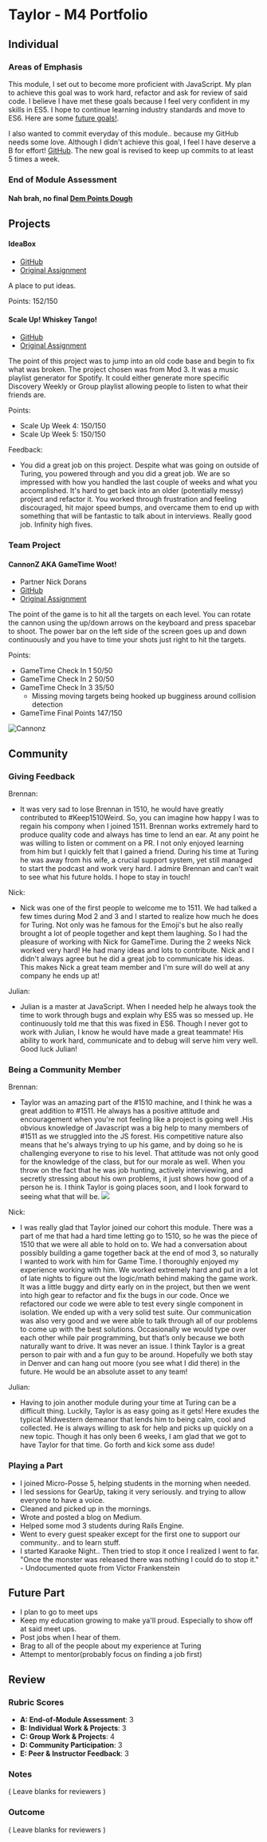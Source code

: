 # Taylor - M4 Portfolio

## Individual

### Areas of Emphasis

This module, I set out to become more proficient with JavaScript. My plan to achieve this goal was to work hard, refactor and ask for review of said code. I believe I have met these goals because I feel very confident in my skills in ES5. I hope to continue learning industry standards and move to ES6. Here are some [future goals!](https://gist.github.com/Tman22/24fdcd674e0d06f6918880b605b1fbac).

I also wanted to commit everyday of this module.. because my GitHub needs some love. Although I didn't achieve this goal, I feel I have deserve a B for effort! [GitHub](https://github.com/Tman22).
The new goal is revised to keep up commits to at least 5 times a week.

### End of Module Assessment

#### Nah brah, no final [Dem Points Dough](https://docs.google.com/spreadsheets/d/15uCWDXsBFu4WVWkEuHks8dbUqcg2LxI6l8rHETcOSsE/edit#gid=0)

## Projects

#### IdeaBox

* [GitHub](https://github.com/Tman22/idea_box2)
* [Original Assignment](https://github.com/turingschool/ruby-submissions/blob/master/1511/module_4_assignments/ideabox2.0/taylor_moore.md)

A place to put ideas.

Points: 152/150

#### Scale Up! Whiskey Tango!

* [GitHub](https://github.com/Jlawlzz/personal-project)
* [Original Assignment](https://github.com/turingschool/ruby-submissions/blob/master/1511/module_4_assignments/scale-up-wk-5/template-whiskey-tango.markdown)

The point of this project was to jump into an old code base and begin to fix what was broken. The project chosen was from Mod 3. It was a music playlist generator for Spotify. It could either generate more specific Discovery Weekly or Group playlist allowing people to listen to what their friends are.

Points:
  - Scale Up Week 4: 150/150
  - Scale Up Week 5: 150/150

Feedback:
  - You did a great job on this project. Despite what was going on outside of Turing, you powered through and you did a great job. We are so impressed with how you handled the last couple of weeks and what you accomplished. It's hard to get back into an older (potentially messy) project and refactor it. You worked through frustration and feeling discouraged, hit major speed bumps, and overcame them to end up with something that will be fantastic to talk about in interviews. Really good job. Infinity high fives.

### Team Project

#### CannonZ AKA GameTime Woot!

* Partner Nick Dorans
* [GitHub](https://github.com/Tman22/game-time)
* [Original Assignment](https://github.com/turingschool/ruby-submissions/tree/master/1511/module_4_assignments/gametime/naylor)

The point of the game is to hit all the targets on each level. You can rotate the cannon using the up/down arrows on the keyboard and press spacebar to shoot. The power bar on the left side of the screen goes up and down continuously and you have to time your shots just right to hit the targets.

Points:
- GameTime Check In 1 50/50
- GameTime Check In 2 50/50
- GameTime Check In 3 35/50
  - Missing moving targets being hooked up
    bugginess around collision detection
- GameTime Final Points 147/150

![Cannonz](http://g.recordit.co/MTt0kmvPYy.gif)

## Community

### Giving Feedback

Brennan:
  - It was very sad to lose Brennan in 1510, he would have greatly contributed to #Keep1510Weird. So, you can imagine how happy I was to regain his compony when I joined 1511. Brennan works extremely hard to produce quality code and always has time to lend an ear. At any point he was willing to listen or comment on a PR. I not only enjoyed learning from him but I quickly felt that I gained a friend.  During his time at Turing he was away from his wife, a crucial support system, yet still managed to start the podcast and work very hard. I admire Brennan and can't wait to see what his future holds. I hope to stay in touch!

Nick:
  - Nick was one of the first people to welcome me to 1511. We had talked a few times during Mod 2 and 3 and I started to realize how much he does for Turing. Not only was he famous for the Emoji's but he also really brought a lot of people together and kept them laughing. So I had the pleasure of working with Nick for GameTime. During the 2 weeks Nick worked very hard! He had many ideas and lots to contribute. Nick and I didn't always agree but he did a great job to communicate his ideas. This makes Nick a great team member and I'm sure will do well at any company he ends up at!

Julian:
  - Julian is a master at JavaScript. When I needed help he always took the time to work through bugs and explain why ES5 was so messed up. He continuously told me that this was fixed in ES6. Though I never got to work with Julian, I know he would have made a great teammate! His ability to work hard, communicate and to debug will serve him very well. Good luck Julian!

### Being a Community Member

Brennan:
  - Taylor was an amazing part of the #1510 machine, and I think he was a great addition to #1511. He always has a positive attitude and encouragement when you're not feeling like a project is going well .His obvious knowledge of Javascript was a big help to many members of #1511 as we struggled into the JS forest. His competitive nature also means that he's always trying to up his game, and by doing so he is challenging everyone to rise to his level. That attitude was not only good for the knowledge of the class, but for our morale as well. When you throw on the fact that he was job hunting, actively interviewing, and secretly stressing about his own problems, it just shows how good of a person he is.
  I think Taylor is going places soon, and I look forward to seeing what that will be. ![](https://media2.giphy.com/media/LVbeDr6Wx1hgk/giphy.gif)

Nick:
- I was really glad that Taylor joined our cohort this module. There was a part of me that had a hard time letting go to 1510, so he was the piece of 1510 that we were all able to hold on to. We had a conversation about possibly building a game together back at the end of mod 3, so naturally I wanted to work with him for Game Time. I thoroughly enjoyed my experience working with him. We worked extremely hard and put in a lot of late nights to figure out the logic/math behind making the game work. It was a little buggy and dirty early on in the project, but then we went into high gear to refactor and fix the bugs in our code. Once we refactored our code we were able to test every single component in isolation. We ended up with a very solid test suite. Our communication was also very good and we were able to talk through all of our problems to come up with the best solutions. Occasionally we would type over each other while pair programming, but that’s only because we both naturally want to drive. It was never an issue. I think Taylor is a great person to pair with and a fun guy to be around. Hopefully we both stay in Denver and can hang out moore (you see what I did there) in the future. He would be an absolute asset to any team!

Julian:
- Having to join another module during your time at Turing can be a difficult thing. Luckily, Taylor is as easy going as it gets! Here exudes the typical Midwestern demeanor that lends him to being calm, cool and collected. He is always willing to ask for help and picks up quickly on a new topic. Though it has only been 6 weeks, I am glad that we got to have Taylor for that time. Go forth and kick some ass dude!


### Playing a Part

- I joined Micro-Posse 5, helping students in the morning when needed.
- I led sessions for GearUp, taking it very seriously. and trying to allow everyone to have a voice.
- Cleaned and picked up in the mornings.
- Wrote and posted a blog on Medium.
- Helped some mod 3 students during Rails Engine.
- Went to every guest speaker except for the first one to support our community.. and to learn stuff.
- I started Karaoke Night.. Then tried to stop it once I realized I went to far. "Once the monster was released there was nothing I could do to stop it." - Undocumented quote from Victor Frankenstein

## Future Part
 - I plan to go to meet ups
 - Keep my education growing to make ya'll proud. Especially to show off at said meet ups.
 - Post jobs when I hear of them.
 - Brag to all of the people about my experience at Turing
 - Attempt to mentor(probably focus on finding a job first)


## Review

### Rubric Scores

* **A: End-of-Module Assessment**: 3
* **B: Individual Work & Projects**: 3
* **C: Group Work & Projects**: 4
* **D: Community Participation**: 3
* **E: Peer & Instructor Feedback**: 3

### Notes

( Leave blanks for reviewers )

### Outcome

( Leave blanks for reviewers )
